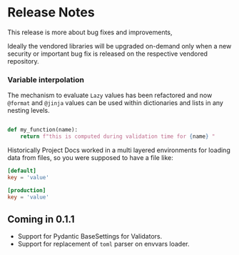 # Release Notes

This release is more about bug fixes and improvements,

Ideally the vendored libraries will be upgraded on-demand only when a new security
or important bug fix is released on the respective vendored repository.


### Variable interpolation

The mechanism to evaluate `Lazy` values has been refactored and now `@format` and
`@jinja` values can be used within dictionaries and lists in any nesting levels.


```py

def my_function(name):
    return f"this is computed during validation time for {name} "

```

Historically Project Docs worked in a multi layered environments for
loading data from files, so you were supposed to have a file like:

```toml
[default]
key = 'value'

[production]
key = 'value'
```

## Coming in 0.1.1
- Support for Pydantic BaseSettings for Validators.
- Support for replacement of `toml` parser on envvars loader.